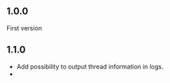 1.0.0 
-----

First version

1.1.0
-----

- Add possibility to output thread information in logs.
- 


